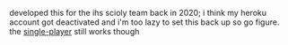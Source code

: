 developed this for the ihs scioly team back in 2020; i think my heroku account got deactivated and i'm too lazy to set this back up so go figure. the [single-player](https://github.com/ravidosa/codebusters) still works though
